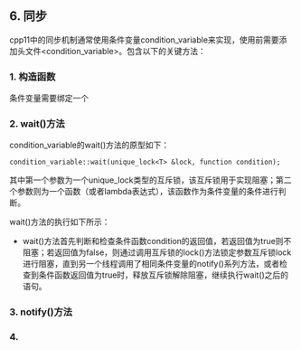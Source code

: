 ## 6. 同步

cpp11中的同步机制通常使用条件变量condition_variable来实现，使用前需要添加头文件<condition_variable>。包含以下的关键方法：

### 1. 构造函数
条件变量需要绑定一个

### 2. wait()方法
condition_variable的wait()方法的原型如下：

```
condition_variable::wait(unique_lock<T> &lock, function condition);
```

其中第一个参数为一个unique_lock类型的互斥锁，该互斥锁用于实现阻塞；第二个参数则为一个函数（或者lambda表达式），该函数作为条件变量的条件进行判断。

wait()方法的执行如下所示：

+ wait()方法首先判断和检查条件函数condition的返回值，若返回值为true则不阻塞；若返回值为false，则通过调用互斥锁的lock()方法锁定参数互斥锁lock进行阻塞，直到另一个线程调用了相同条件变量的notify()系列方法，或者检查到条件函数返回值为true时，释放互斥锁解除阻塞，继续执行wait()之后的语句。

### 3. notify()方法

### 4. 
